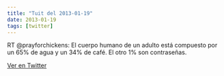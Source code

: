 ```yaml
---
title: "Tuit del 2013-01-19"
date: 2013-01-19
tags: [twitter]
---
```


RT @prayforchickens: El cuerpo humano de un adulto está compuesto por un 65% de agua y un 34% de café. El otro 1% son contraseñas.



[Ver en Twitter](https://twitter.com/i/web/status/292569112675250178)
